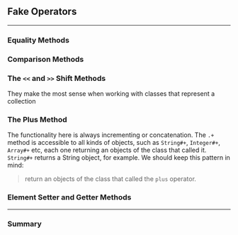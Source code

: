## Fake Operators
---


### Equality Methods

### Comparison Methods

### The `<<` and `>>` Shift Methods
They make the most sense when working with classes that represent a collection 

### The Plus Method 
The functionality here is always incrementing or concatenation. 
The `.+` method is accessible to all kinds of objects, such as `String#+`, `Integer#+`, `Array#+` etc, each one returning an objects of the class that called it. `String#+` returns a String object, for example. We should keep this pattern in mind:

> return an objects of the class that called the `plus` operator.


### Element Setter and Getter Methods

--- 
### Summary